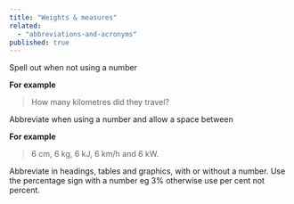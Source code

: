 ```yaml
---
title: "Weights & measures"
related: 
  - "abbreviations-and-acronyms"
published: true
---
```


Spell out when not using a number

**For example**

> How many kilometres did they travel?

Abbreviate when using a number and allow a space between

**For example**

> 6 cm, 6 kg, 6 kJ, 6 km/h and 6 kW.

Abbreviate in headings, tables and graphics, with or without a number. Use the percentage sign with a number eg 3% otherwise use per cent not percent.